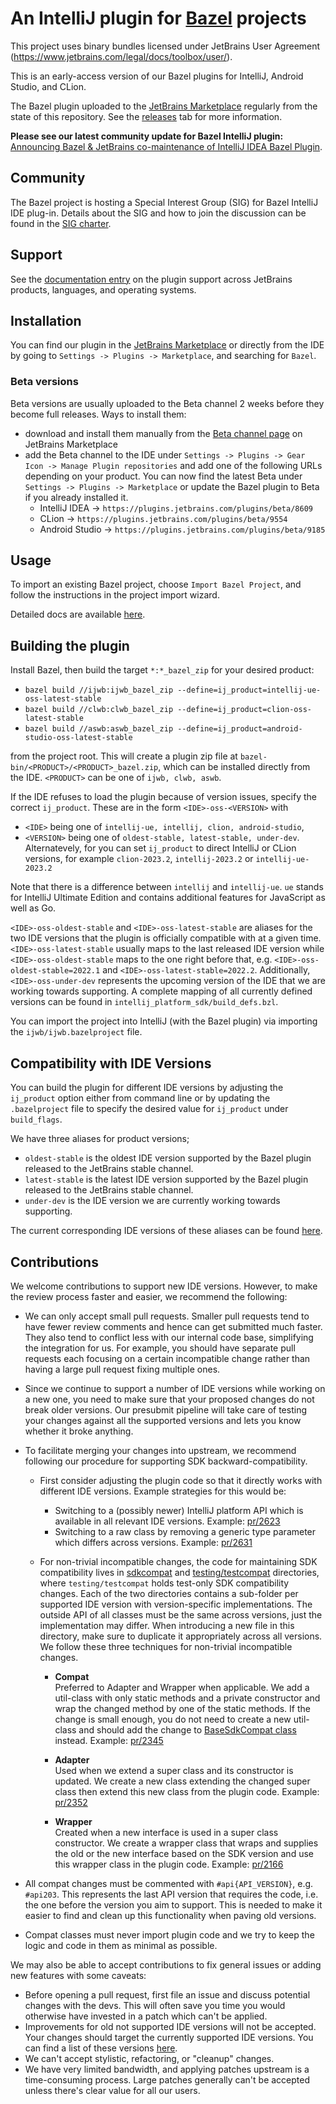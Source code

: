 # An IntelliJ plugin for [Bazel](http://bazel.build) projects

This project uses binary bundles licensed under JetBrains User Agreement (https://www.jetbrains.com/legal/docs/toolbox/user/).

This is an early-access version of our Bazel plugins for IntelliJ,
Android Studio, and CLion.

The Bazel plugin uploaded to the [JetBrains Marketplace](https://plugins.jetbrains.com/plugin/8609-bazel) 
regularly from the state of this repository. See the [releases](https://github.com/bazelbuild/intellij/releases) 
tab for more information.

**Please see our latest community update for Bazel IntelliJ plugin:**
[Announcing Bazel & JetBrains co-maintenance of IntelliJ IDEA Bazel Plugin](https://blog.bazel.build/2022/07/11/Bazel-IntelliJ-Update.html#announcing-bazel-jetbrains-co-maintenance-of-intellij-idea-bazel).

## Community
The Bazel project is hosting a Special Interest Group (SIG) for Bazel IntelliJ IDE plug-in. Details about the SIG and 
how to join the discussion can be found in the [SIG charter](https://github.com/bazelbuild/community/blob/main/sigs/bazel-intellij/CHARTER.md).

## Support

See the [documentation entry](https://ij.bazel.build/docs/bazel-support.html)
on the plugin support across JetBrains products, languages, and operating
systems.

## Installation

You can find our plugin in the [JetBrains Marketplace](https://plugins.jetbrains.com/plugin/8609-bazel)
or directly from the IDE by going to `Settings -> Plugins -> Marketplace`, and searching for `Bazel`.

### Beta versions

Beta versions are usually uploaded to the Beta channel 2 weeks before they become full releases. Ways to install them: 
- download and install them manually from the [Beta channel page](https://plugins.jetbrains.com/plugin/8609-bazel/versions/beta) on JetBrains Marketplace
- add the Beta channel to the IDE under `Settings -> Plugins -> Gear Icon -> Manage Plugin repositories` and add one of the following URLs depending on your product. 
  You can now find the latest Beta under `Settings -> Plugins -> Marketplace` or update the Bazel plugin to Beta if you already installed it.
  - IntelliJ IDEA -> `https://plugins.jetbrains.com/plugins/beta/8609`
  - CLion -> `https://plugins.jetbrains.com/plugins/beta/9554`
  - Android Studio -> `https://plugins.jetbrains.com/plugins/beta/9185`

## Usage

To import an existing Bazel project, choose `Import Bazel Project`,
and follow the instructions in the project import wizard.

Detailed docs are available [here](http://ij.bazel.build).


## Building the plugin

Install Bazel, then build the target `*:*_bazel_zip` for your desired product:

* `bazel build //ijwb:ijwb_bazel_zip --define=ij_product=intellij-ue-oss-latest-stable`
* `bazel build //clwb:clwb_bazel_zip --define=ij_product=clion-oss-latest-stable`
* `bazel build //aswb:aswb_bazel_zip --define=ij_product=android-studio-oss-latest-stable`

from the project root. This will create a plugin zip file at
`bazel-bin/<PRODUCT>/<PRODUCT>_bazel.zip`, which can be installed directly
from the IDE. `<PRODUCT>` can be one of `ijwb, clwb, aswb`.

If the IDE refuses to load the plugin because of version issues, specify the
correct `ij_product`. These are in the form `<IDE>-oss-<VERSION>` with 
  * `<IDE>` being one of `intellij-ue, intellij, clion, android-studio`, 
  * `<VERSION>` being one of `oldest-stable, latest-stable, under-dev`.
Alternatevely, for you can set `ij_product` to direct IntelliJ or CLion versions, for example `clion-2023.2`, `intellij-2023.2` or `intellij-ue-2023.2`

Note that there is a difference between `intellij` and `intellij-ue`.
`ue` stands for IntelliJ Ultimate Edition and contains additional 
features for JavaScript as well as Go.

`<IDE>-oss-oldest-stable` and `<IDE>-oss-latest-stable` are aliases for the two IDE versions
that the plugin is officially compatible with at a given time. `<IDE>-oss-latest-stable` usually 
maps to the last released IDE version while `<IDE>-oss-oldest-stable` maps to the one right before that, 
e.g. `<IDE>-oss-oldest-stable=2022.1` and `<IDE>-oss-latest-stable=2022.2`. Additionally, 
`<IDE>-oss-under-dev` represents the upcoming version of the IDE that we are working towards 
supporting. A complete mapping of all currently defined versions can be found in 
`intellij_platform_sdk/build_defs.bzl`.

You can import the project into IntelliJ (with the Bazel plugin)
via importing the `ijwb/ijwb.bazelproject` file.

## Compatibility with IDE Versions

You can build the plugin for different IDE versions by adjusting the `ij_product` 
option either from command line or by updating the `.bazelproject` file to specify
the desired value for `ij_product` under `build_flags`. 

We have three aliases for product versions;
  * `oldest-stable` is the oldest IDE version supported by the Bazel plugin released to 
  the JetBrains stable channel.
  * `latest-stable` is the latest IDE version supported by the Bazel plugin released to
  the JetBrains stable channel.
  * `under-dev` is the IDE version we are currently working towards supporting.

The current corresponding IDE versions of these aliases can be found [here](./intellij_platform_sdk/build_defs.bzl#L31).

## Contributions

We welcome contributions to support new IDE versions. However, to make
the review process faster and easier, we recommend the following:

  * We can only accept small pull requests. Smaller pull requests tend to have 
    fewer review comments and hence can get submitted much faster. They also tend
    to conflict less with our internal code base, simplifying the integration for us. 
    For example, you should have separate pull requests each focusing on a certain incompatible change
    rather than having a large pull request fixing multiple ones.
    
  * Since we continue to support a number of IDE versions while working on a new
    one, you need to make sure that your proposed changes do not break
    older versions. Our presubmit pipeline will take care of testing your changes
    against all the supported versions and lets you know whether it broke anything.
    
  * To facilitate merging your changes into upstream, we recommend following
    our procedure for supporting SDK backward-compatibility. 
    
    * First consider adjusting the plugin code so that it directly works with different IDE versions. 
      Example strategies for this would be:
      
      * Switching to a (possibly newer) IntelliJ platform API which is available in all relevant IDE versions. Example: [pr/2623](https://github.com/bazelbuild/intellij/pull/2623)
      * Switching to a raw class by removing a generic type parameter which differs across versions. Example: [pr/2631](https://github.com/bazelbuild/intellij/pull/2631)
    
    * For non-trivial incompatible changes, the code for maintaining SDK compatibility lives
      in [sdkcompat](./sdkcompat) and [testing/testcompat](./testing/testcompat) directories, where `testing/testcompat`
      holds test-only SDK compatibility changes. Each of the two directories contains a sub-folder per supported IDE version with 
      version-specific implementations. The outside API of all classes must be the same across versions, just 
      the implementation may differ. When introducing a new file in this directory, make sure to duplicate
      it appropriately across all versions.  
      We follow these three techniques for non-trivial incompatible changes.
    
      * **Compat**  
         Preferred to Adapter and Wrapper when applicable. We add a util-class with 
         only static methods and a private constructor and wrap the changed method by one of the 
         static methods. If the change is small enough, you do not need to create a new util-class
         and should add the change to [BaseSdkCompat class](./sdkcompat/v222/com/google/idea/sdkcompat/general/BaseSdkCompat.java) 
         instead. Example: [pr/2345](https://github.com/bazelbuild/intellij/pull/2345)

      * **Adapter**  
         Used when we extend a super class and its constructor is updated.
         We create a new class extending the changed super class then extend this new class
         from the plugin code. Example: [pr/2352](https://github.com/bazelbuild/intellij/pull/2352)

      * **Wrapper**  
        Created when a new interface is used in a super class constructor. We create
        a wrapper class that wraps and supplies the old or the new interface based on
        the SDK version and use this wrapper class in the plugin code.
        Example: [pr/2166](https://github.com/bazelbuild/intellij/pull/2166)

  * All compat changes must be commented with `#api{API_VERSION}`, e.g. `#api203`.
    This represents the last API version that requires the code, i.e. the one before
    the version you aim to support. This is needed to make it easier to find and
    clean up this functionality when paving old versions.
    
  * Compat classes must never import plugin code and we try to keep the logic and code in them 
    as minimal as possible.

  
We may also be able to accept contributions to fix general issues or adding new features with some caveats:

  * Before opening a pull request, first file an issue and discuss potential
    changes with the devs. This will often save you time you would otherwise
    have invested in a patch which can't be applied.
  * Improvements for old not supported IDE versions will not be accepted.
    Your changes should target the currently supported IDE versions. 
    You can find a list of these versions [here](./intellij_platform_sdk/build_defs.bzl#L31).
  * We can't accept stylistic, refactoring, or "cleanup" changes.
  * We have very limited bandwidth, and applying patches upstream is a
    time-consuming process. Large patches generally can't be accepted unless
    there's clear value for all our users.
    
